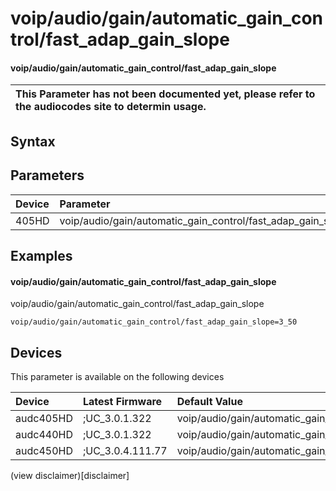 ﻿---
description: voip/audio/gain/automatic_gain_control/fast_adap_gain_slope
search: false
---

# voip/audio/gain/automatic_gain_control/fast_adap_gain_slope

#### voip/audio/gain/automatic_gain_control/fast_adap_gain_slope


| This Parameter has not been documented yet, please refer to the audiocodes site to determin usage.  | 
| :--- |

## Syntax

## Parameters
|Device|Parameter|value|Description|
|:---|:---|:---|:---|
| 405HD | voip/audio/gain/automatic_gain_control/fast_adap_gain_slope |  |  |

## Examples
#### voip/audio/gain/automatic_gain_control/fast_adap_gain_slope

voip/audio/gain/automatic_gain_control/fast_adap_gain_slope

```
voip/audio/gain/automatic_gain_control/fast_adap_gain_slope=3_50
```

## Devices
This parameter is available on the following devices

| Device | Latest Firmware | Default Value |
|:---|:---|:---|
| audc405HD | ;UC_3.0.1.322 | voip/audio/gain/automatic_gain_control/fast_adap_gain_slope=3_50 
| audc440HD | ;UC_3.0.1.322 | voip/audio/gain/automatic_gain_control/fast_adap_gain_slope=3_50 
| audc450HD | ;UC_3.0.4.111.77 | voip/audio/gain/automatic_gain_control/fast_adap_gain_slope=3_50 

(view disclaimer)[disclaimer]
